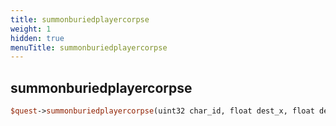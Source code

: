 ```yaml
---
title: summonburiedplayercorpse
weight: 1
hidden: true
menuTitle: summonburiedplayercorpse
---
```

## summonburiedplayercorpse
```perl
$quest->summonburiedplayercorpse(uint32 char_id, float dest_x, float dest_y, float dest_z, float dest_heading)
```